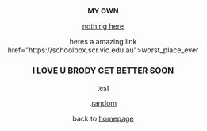 <html>

<center>

<head>
<b>MY OWN</b>
</head>

<body>

<p><a href="www.pornhub.com">nothing here</a>

<p>heres a amazing link <a> href="https://schoolbox.scr.vic.edu.au">worst_place_ever
<br>
<p><h3>I LOVE U BRODY GET BETTER SOON</h3>

<p>test

<p>.<a href="https://www.youtube.com/watch?v=cd2FZrBgUjA" >random</a>




             


<p> back to <a href="index.html">homepage